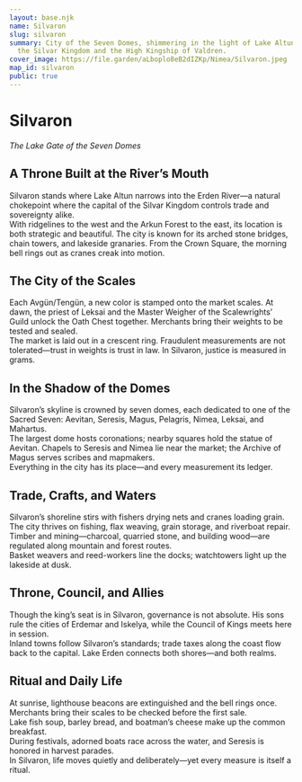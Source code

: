 ```yaml
---
layout: base.njk
name: Silvaron
slug: silvaron
summary: City of the Seven Domes, shimmering in the light of Lake Altun. Seat of
  the Silvar Kingdom and the High Kingship of Valdren.
cover_image: https://file.garden/aLboplo8eB2dIZKp/Nimea/Silvaron.jpeg
map_id: silvaron
public: true
---
```

# **Silvaron**  
*The Lake Gate of the Seven Domes*

## **A Throne Built at the River’s Mouth**  
Silvaron stands where Lake Altun narrows into the Erden River—a natural chokepoint where the capital of the Silvar Kingdom controls trade and sovereignty alike.  
With ridgelines to the west and the Arkun Forest to the east, its location is both strategic and beautiful. The city is known for its arched stone bridges, chain towers, and lakeside granaries. From the Crown Square, the morning bell rings out as cranes creak into motion.

## **The City of the Scales**  
Each Avgün/Tengün, a new color is stamped onto the market scales. At dawn, the priest of Leksai and the Master Weigher of the Scalewrights’ Guild unlock the Oath Chest together. Merchants bring their weights to be tested and sealed.  
The market is laid out in a crescent ring. Fraudulent measurements are not tolerated—trust in weights is trust in law. In Silvaron, justice is measured in grams.

## **In the Shadow of the Domes**  
Silvaron’s skyline is crowned by seven domes, each dedicated to one of the Sacred Seven: Aevitan, Seresis, Magus, Pelagris, Nimea, Leksai, and Mahartus.  
The largest dome hosts coronations; nearby squares hold the statue of Aevitan. Chapels to Seresis and Nimea lie near the market; the Archive of Magus serves scribes and mapmakers.  
Everything in the city has its place—and every measurement its ledger.

## **Trade, Crafts, and Waters**  
Silvaron’s shoreline stirs with fishers drying nets and cranes loading grain. The city thrives on fishing, flax weaving, grain storage, and riverboat repair.  
Timber and mining—charcoal, quarried stone, and building wood—are regulated along mountain and forest routes.  
Basket weavers and reed-workers line the docks; watchtowers light up the lakeside at dusk.

## **Throne, Council, and Allies**  
Though the king’s seat is in Silvaron, governance is not absolute. His sons rule the cities of Erdemar and Iskelya, while the Council of Kings meets here in session.  
Inland towns follow Silvaron’s standards; trade taxes along the coast flow back to the capital. Lake Erden connects both shores—and both realms.

## **Ritual and Daily Life**  
At sunrise, lighthouse beacons are extinguished and the bell rings once. Merchants bring their scales to be checked before the first sale.  
Lake fish soup, barley bread, and boatman’s cheese make up the common breakfast.  
During festivals, adorned boats race across the water, and Seresis is honored in harvest parades.  
In Silvaron, life moves quietly and deliberately—yet every measure is itself a ritual.
